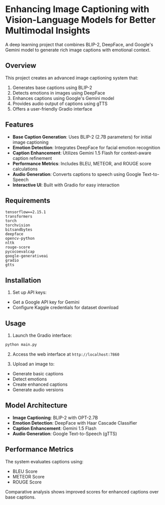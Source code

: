 # Enhancing Image Captioning with Vision-Language Models for Better Multimodal Insights
A deep learning project that combines BLIP-2, DeepFace, and Google's Gemini model to generate rich image captions with emotional context.

## Overview

This project creates an advanced image captioning system that:
1. Generates base captions using BLIP-2
2. Detects emotions in images using DeepFace
3. Enhances captions using Google's Gemini model
4. Provides audio output of captions using gTTS
5. Offers a user-friendly Gradio interface

## Features

- **Base Caption Generation**: Uses BLIP-2 (2.7B parameters) for initial image captioning
- **Emotion Detection**: Integrates DeepFace for facial emotion recognition
- **Caption Enhancement**: Utilizes Gemini 1.5 Flash for context-aware caption refinement
- **Performance Metrics**: Includes BLEU, METEOR, and ROUGE score calculations
- **Audio Generation**: Converts captions to speech using Google Text-to-Speech
- **Interactive UI**: Built with Gradio for easy interaction

## Requirements

```
tensorflow==2.15.1
transformers
torch
torchvision
bitsandbytes
deepface
opencv-python
nltk
rouge-score
pycocoevalcap
google-generativeai
gradio
gtts
```

## Installation

1. Set up API keys:
- Get a Google API key for Gemini
- Configure Kaggle credentials for dataset download

## Usage

1. Launch the Gradio interface:
```python
python main.py
```

2. Access the web interface at `http://localhost:7860`

3. Upload an image to:
- Generate basic captions
- Detect emotions
- Create enhanced captions
- Generate audio versions

## Model Architecture

- **Image Captioning**: BLIP-2 with OPT-2.7B
- **Emotion Detection**: DeepFace with Haar Cascade Classifier
- **Caption Enhancement**: Gemini 1.5 Flash
- **Audio Generation**: Google Text-to-Speech (gTTS)

## Performance Metrics

The system evaluates captions using:
- BLEU Score
- METEOR Score
- ROUGE Score

Comparative analysis shows improved scores for enhanced captions over base captions.


```

